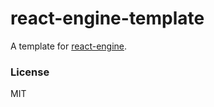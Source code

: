 # react-engine-template

A template for [react-engine](https://github.com/paypal/react-engine).

### License

MIT
